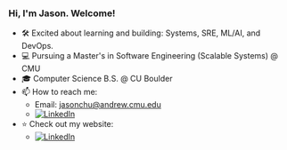 ### Hi, I'm Jason. Welcome!

- 🛠️ Excited about learning and building: Systems, SRE, ML/AI, and DevOps.
- 💻 Pursuing a Master's in Software Engineering (Scalable Systems) @ CMU
- 🎓 Computer Science B.S. @ CU Boulder
- 📫 How to reach me:
  - Email: jasonchu@andrew.cmu.edu
  - [![LinkedIn](https://img.shields.io/badge/linkedin-%230077B5.svg?style=for-the-badge&logo=linkedin&logoColor=white)](https://www.linkedin.com/in/usjchung/)
- ⭐ Check out my website:
  - [![LinkedIn](https://img.shields.io/badge/github%20pages-121013?style=for-the-badge&logo=github&logoColor=white)](https://jaesunee.github.io/)

<!--
**Jaesunee/Jaesunee** is a ✨ _special_ ✨ repository because its `README.md` (this file) appears on your GitHub profile.

Here are some ideas to get you started:

- 🔭 I’m currently working on ...
- 🌱 I’m currently learning ...
- 👯 I’m looking to collaborate on ...
- 🤔 I’m looking for help with ...
- 💬 Ask me about ...
- 📫 How to reach me: ...
- 😄 Pronouns: ...
- ⚡ Fun fact: ...
-->
